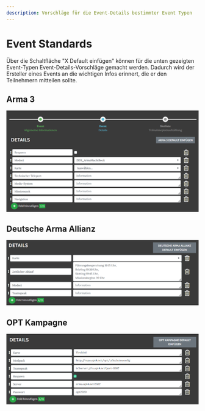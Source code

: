 ```yaml
---
description: Vorschläge für die Event-Details bestimmter Event Typen
---
```


# Event Standards

Über die Schaltfläche "X Default einfügen" können für die unten gezeigten Event-Typen Event-Details-Vorschläge gemacht werden. Dadurch wird der Ersteller eines Events an die wichtigen Infos erinnert, die er den Teilnehmern mitteilen sollte.



## Arma 3

![](../../.gitbook/assets/Slotbot-Default-Arma3.png)

## Deutsche Arma Allianz

![Zur Verfügung gestellt von Deutsche Arma Allianz](../../.gitbook/assets/Slotbot-Default-DAA.png)

## OPT Kampagne

![Zur Verfügung gestellt von Operation Pandora Trigger](../../.gitbook/assets/Slotbot-Default-OPT.png)
